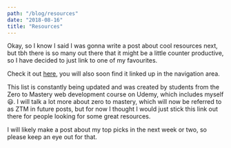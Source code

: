 ```yaml
---
path: "/blog/resources"
date: "2018-08-16"
title: "Resources"
---
```

Okay, so I know I said I was gonna write a post about cool resources next, but tbh there is so many out there that it might be a little counter productive, so I have decided to just link to one of my favourites.

Check it out [here](https://zero-to-mastery.github.io/resources/), you will also soon find it linked up in the navigation area.

This list is constantly being updated and was created by students from the Zero to Mastery web development course on Udemy, which includes myself 😃. I will talk a lot more about zero to mastery, which will now be referred to as ZTM in future posts, but for now I thought I would just stick this link out there for people looking for some great resources.

I will likely make a post about my top picks in the next week or two, so please keep an eye out for that.
